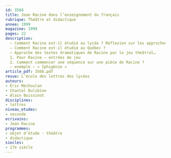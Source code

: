 ```yaml
---
id: 3568
title: Jean Racine dans l’enseignement du français
rubrique: Théâtre et didactique
annee: 1999
magazine: 1999
pages: 22
description: 
  – Comment Racine est-il étudié au lycée ? Réflexion sur les approches du théâtre de Racine dans le secondaire…
  – Comment Racine est-il étudié au Québec ?
  – Approche des textes dramatiques de Racine par le jeu théâtral…
  1. Pour Racine – entrées de jeu
  2. Comment commencer une séquence sur une pièce de Racine ?
  – exemple – « Iphigénie »
article_pdf: 3568.pdf
revue: L’école des lettres des lycées
auteurs:
- Éric Méchoulan
- Chantal Dulibine
- Alain Boissinot
disciplines:
- lettres
niveau_etudes:
- seconde
ecrivains:
- Jean Racine
programmes:
- objet d’étude - théâtre
- didactique
siecles:
- 17e siècle
---
```

